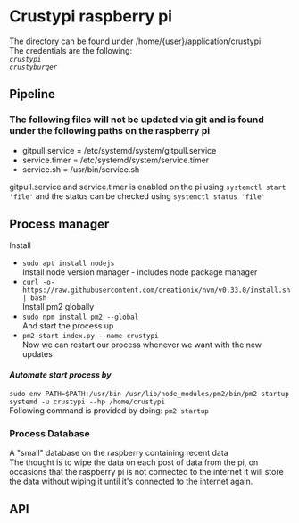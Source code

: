 # Crustypi raspberry pi
The directory can be found under /home/{user}/application/crustypi <br />
The credentials are the following: <br />
*``crustypi``* <br />
*``crustyburger``*

## Pipeline
### The following files will not be updated via git and is found under the following paths on the raspberry pi

* gitpull.service = /etc/systemd/system/gitpull.service
* service.timer = /etc/systemd/system/service.timer
* service.sh = /usr/bin/service.sh

gitpull.service and service.timer is enabled on the pi using `systemctl start 'file'` and the status can be checked using `systemctl status 'file'`

## Process manager

Install 
* `sudo apt install nodejs` <br />
Install node version manager - includes node package manager
* `curl -o- https://raw.githubusercontent.com/creationix/nvm/v0.33.0/install.sh | bash` <br />
Install pm2 globally
* `sudo npm install pm2 --global` <br />
And start the process up 
* `pm2 start index.py --name crustypi` <br />
Now we can restart our process whenever we want with the new updates <br />
#### *Automate start process by*
`sudo env PATH=$PATH:/usr/bin /usr/lib/node_modules/pm2/bin/pm2 startup systemd -u crustypi --hp /home/crustypi` <br />
Following command is provided by doing: `pm2 startup`

### Process Database
A "small" database on the raspberry containing recent data <br />
The thought is to wipe the data on each post of data from the pi, on occasions that the raspberry pi is not connected to the internet it will store the data without wiping it until it's connected to the internet again.

## API